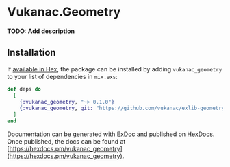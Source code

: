 # Vukanac.Geometry

**TODO: Add description**

## Installation

If [available in Hex](https://hex.pm/docs/publish), the package can be installed
by adding `vukanac_geometry` to your list of dependencies in `mix.exs`:

```elixir
def deps do
  [
    {:vukanac_geometry, "~> 0.1.0"}
    {:vukanac_geometry, git: "https://github.com/vukanac/exlib-geometry.git", tag: "0.1.0"}
  ]
end
```

Documentation can be generated with [ExDoc](https://github.com/elixir-lang/ex_doc)
and published on [HexDocs](https://hexdocs.pm). Once published, the docs can
be found at [https://hexdocs.pm/vukanac_geometry](https://hexdocs.pm/vukanac_geometry).

